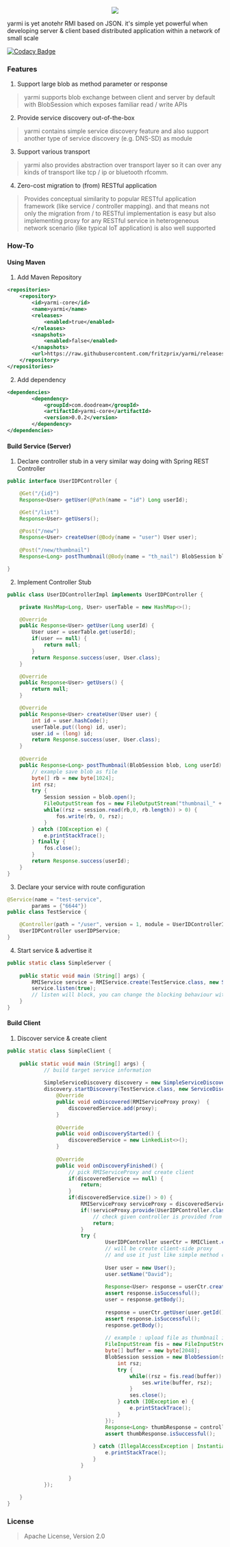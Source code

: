 <p align="center"><img src="https://s33.postimg.cc/getb2kc33/LOGO_YARMI_Hzt_500px.png"></p>

yarmi is yet anotehr RMI based on JSON. it's simple yet powerful when developing server & client based distributed application within a network of small scale
 
[![Codacy Badge](https://api.codacy.com/project/badge/Grade/5c9f40d574c64e629af11f284c447bea)](https://www.codacy.com/app/innocentevil0914/yarmi?utm_source=github.com&amp;utm_medium=referral&amp;utm_content=fritzprix/yarmi&amp;utm_campaign=Badge_Grade)

### Features
1. Support large blob as method parameter or response     
> yarmi supports blob exchange between client and server by default with BlobSession which exposes familiar read / write APIs    
2. Provide service discovery out-of-the-box
>  yarmi contains simple service discovery feature and also support another type of service discovery (e.g. DNS-SD) as module   
3. Support various transport  
> yarmi also provides abstraction over transport layer so it can over any kinds of transport like tcp / ip or bluetooth rfcomm.
4. Zero-cost migration to (from) RESTful application  
> Provides conceptual similarity to popular RESTful application framework (like service / controller mapping). 
> and that means not only the migration from / to RESTful implementation is easy
> but also implementing proxy for any RESTful service in heterogeneous network scenario (like typical IoT application) is also well supported    


### How-To

#### Using Maven
1. Add Maven Repository
```xml
<repositories>
    <repository>
        <id>yarmi-core</id>
        <name>yarmi</name>
        <releases>
            <enabled>true</enabled>
        </releases>
        <snapshots>
            <enabled>false</enabled>
        </snapshots>
        <url>https://raw.githubusercontent.com/fritzprix/yarmi/releases</url>
    </repository>
</repositories>
```
2. Add dependency 
```xml
<dependencies>
        <dependency>
            <groupId>com.doodream</groupId>
            <artifactId>yarmi-core</artifactId>
            <version>0.0.2</version>
        </dependency>
</dependencies>
```

#### Build Service (Server)
1. Declare controller stub in a very similar way doing with Spring REST Controller
```java
public interface UserIDPController {

    @Get("/{id}")
    Response<User> getUser(@Path(name = "id") Long userId);

    @Get("/list")
    Response<User> getUsers();

    @Post("/new")
    Response<User> createUser(@Body(name = "user") User user);
    
    @Post("/new/thumbnail")
    Response<Long> postThumbnail(@Body(name = "th_nail") BlobSession blob, Long userId);

} 
```     
2. Implement Controller Stub    
```java
public class UserIDControllerImpl implements UserIDPController {

    private HashMap<Long, User> userTable = new HashMap<>();

    @Override
    public Response<User> getUser(Long userId) {
        User user = userTable.get(userId);
        if(user == null) {
            return null;
        }
        return Response.success(user, User.class);
    }

    @Override
    public Response<User> getUsers() {
        return null;
    }

    @Override
    public Response<User> createUser(User user) {
        int id = user.hashCode();
        userTable.put((long) id, user);
        user.id = (long) id;
        return Response.success(user, User.class);
    }
    
    @Override
    public Response<Long> postThumbnail(BlobSession blob, Long userId) {
        // example save blob as file
        byte[] rb = new byte[1024];
        int rsz;
        try {
            Session session = blob.open();
            FileOutputStream fos = new FileOutputStream("thumbnail_" + userId);
            while((rsz = session.read(rb,0, rb.length)) > 0) {
                fos.write(rb, 0, rsz);
            }
        } catch (IOException e) {
            e.printStackTrace();
        } finally {
            fos.close();
        }
        return Response.success(userId);    
    }
}  
``` 
3. Declare your service with route configuration
```java
@Service(name = "test-service",
        params = {"6644"})
public class TestService {

    @Controller(path = "/user", version = 1, module = UserIDControllerImpl.class)
    UserIDPController userIDPService;
}

```   
4. Start service & advertise it 
```java
public static class SimpleServer {
    
    public static void main (String[] args) {
        RMIService service = RMIService.create(TestService.class, new SimpleServiceAdvertiser());
        service.listen(true);
        // listen will block, you can change the blocking behaviour with the argument
    }
}
```

#### Build Client
1. Discover service & create client
```java
public static class SimpleClient {
    
    public static void main (String[] args) {
            // build target service information
            
            SimpleServiceDiscovery discovery = new SimpleServiceDiscovery();
            discovery.startDiscovery(TestService.class, new ServiceDiscoveryListener() {
                @Override
                public void onDiscovered(RMIServiceProxy proxy)  {
                    discoveredService.add(proxy);
                }
    
                @Override
                public void onDiscoveryStarted() { 
                    discoveredService = new LinkedList<>();
                }
    
                @Override
                public void onDiscoveryFinished() {
                    // pick RMIServiceProxy and create client
                    if(discoveredService == null) {
                        return;
                    }
                    if(discoveredService.size() > 0) {
                        RMIServiceProxy serviceProxy = discoveredService.get(0);
                        if(!serviceProxy.provide(UserIDPController.class)) {
                            // check given controller is provided from the service
                            return;
                        }
                        try {
                                UserIDPController userCtr = RMIClient.create(serviceProxy, TestService.class, UserIDPController.class);
                                // will be create client-side proxy 
                                // and use it just like simple method call
                                
                                User user = new User();
                                user.setName("David");
        
                                Response<User> response = userCtr.createUser(user);
                                assert response.isSuccessful();
                                user = response.getBody();
                                
                                response = userCtr.getUser(user.getId());
                                assert response.isSuccessful();
                                response.getBody();
                                
                                // example : upload file as thumbnail images
                                FileInputStream fis = new FileInputStream("./thumbnail.jpg");
                                byte[] buffer = new byte[2048];
                                BlobSession session = new BlobSession(ses -> {
                                    int rsz;
                                    try {
                                        while((rsz = fis.read(buffer)) > 0) {
                                            ses.write(buffer, rsz);
                                        }
                                        ses.close();
                                    } catch (IOException e) {
                                        e.printStackTrace();
                                    }
                                });
                                Response<Long> thumbResponse = controller.postThumbnail(session, 1L);
                                assert thumbResponse.isSuccessful();
                                
                            } catch (IllegalAccessException | InstantiationException | IOException e) {
                                e.printStackTrace();
                            }    
                        }
                        
                    }
            });
            
    }
}
```

### License
> Apache License, Version 2.0
